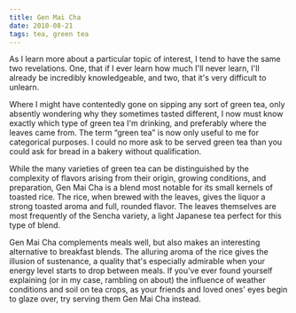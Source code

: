 ```yaml
---
title: Gen Mai Cha
date: 2010-08-21
tags: tea, green tea
---
```


As I learn more about a particular topic of interest, I tend to have the same
two revelations. One, that if I ever learn how much I'll never learn, I'll
already be incredibly knowledgeable, and two, that it's very difficult to
unlearn.

Where I might have contentedly gone on sipping any sort of green tea, only
absently wondering why they sometimes tasted different, I now must know exactly
which type of green tea I'm drinking, and preferably where the leaves came
from. The term “green tea” is now only useful to me for categorical purposes. I
could no more ask to be served green tea than you could ask for bread in a
bakery without qualification.

While the many varieties of green tea can be distinguished by the complexity of
flavors arising from their origin, growing conditions, and preparation, Gen Mai
Cha is a blend most notable for its small kernels of toasted rice. The rice,
when brewed with the leaves, gives the liquor a strong toasted aroma and full,
rounded flavor. The leaves themselves are most frequently of the Sencha variety,
a light Japanese tea perfect for this type of blend.

Gen Mai Cha complements meals well, but also makes an interesting alternative to
breakfast blends. The alluring aroma of the rice gives the illusion of
sustenance, a quality that's especially admirable when your energy level starts
to drop between meals. If you've ever found yourself explaining (or in my case,
rambling on about) the influence of weather conditions and soil on tea crops, as
your friends and loved ones' eyes begin to glaze over, try serving them Gen Mai
Cha instead.